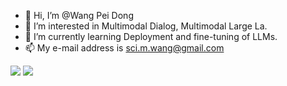 - 👋 Hi, I’m @Wang Pei Dong
- 👀 I’m interested in Multimodal Dialog, Multimodal Large La.
- 🌱 I’m currently learning Deployment and fine-tuning of LLMs.
- 📫 My e-mail address is sci.m.wang@gmail.com
<!--- - 💞️ I’m looking to collaborate on ... --->

<img src="https://bad-apple-github-readme.vercel.app/api?show_bg=1&username=Control-derek">
<img src="https://github-profile-trophy.vercel.app/?username=Control-derek">

